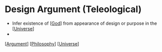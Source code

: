 # Design Argument (Teleological)

- Infer existence of [[God]] from appearance of design or purpose in the [[Universe]]
- 

[[Argument]] [[Philosophy]] [[Universe]]

[//begin]: # "Autogenerated link references for markdown compatibility"
[God]: god "God"
[Universe]: universe "Universe"
[Argument]: argument "Arguments"
[Philosophy]: philosophy "Philosophy"
[//end]: # "Autogenerated link references"